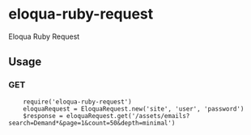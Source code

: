 eloqua-ruby-request
==================

Eloqua Ruby Request

## Usage

### GET
        require('eloqua-ruby-request')
        eloquaRequest = EloquaRequest.new('site', 'user', 'password')
        $response = eloquaRequest.get('/assets/emails?search=Demand*&page=1&count=50&depth=minimal')
        
